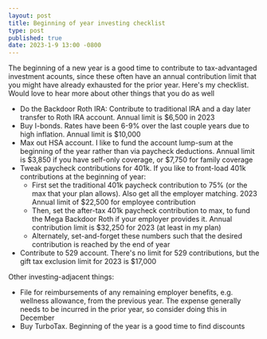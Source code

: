 ```yaml
---
layout: post
title: Beginning of year investing checklist
type: post
published: true
date: 2023-1-9 13:00 -0800
---
```


The beginning of a new year is a good time to contribute to tax-advantaged investment acounts, since these often have an annual contribution limit that you might have already exhausted for the prior year. Here's my checklist. Would love to hear more about other things that you do as well

- Do the Backdoor Roth IRA: Contribute to traditional IRA and a day later transfer to Roth IRA account. Annual limit is $6,500 in 2023
- Buy I-bonds. Rates have been 6-9% over the last couple years due to high inflation. Annual limit is $10,000
- Max out HSA account. I like to fund the account lump-sum at the beginning of the year rather than via paycheck deductions. Annual limit is $3,850 if you have self-only coverage, or $7,750 for family coverage
- Tweak paycheck contributions for 401k. If you like to front-load 401k contributions at the beginning of year:
  - First set the traditional 401k paycheck contribution to 75% (or the max that your plan allows). Also get all the employer matching. 2023 Annual limit of $22,500 for employee contribution
  - Then, set the after-tax 401k paycheck contribution to max, to fund the Mega Backdoor Roth if your employer provides it. Annual contribution limit is $32,250 for 2023 (at least in my plan)
  - Alternately, set-and-forget these numbers such that the desired contribution is reached by the end of year
- Contribute to 529 account. There's no limit for 529 contributions, but the gift tax exclusion limit for 2023 is $17,000

Other investing-adjacent things:
- File for reimbursements of any remaining employer benefits, e.g. wellness allowance, from the previous year. The expense generally needs to be incurred in the prior year, so consider doing this in December
- Buy TurboTax. Beginning of the year is a good time to find discounts
